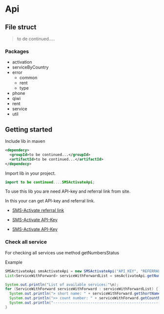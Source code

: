 # Api
## File struct

> to de continued.....

### Packages
* activation
* serviceByCountry
* error
  * common
  * rent
  * type
* phone
* qiwi
* rent
* service
* util

## Getting started 
Include lib in maven
```xml
<dependecy>
  <groupId>to be continued...</groupId>
  <artifactId>to be continued...</artifactId>
</dependecy>
```

Import lib in your project.
```java
import to be continued....SMSActivateApi;
```

To use this lib you are need API-key and referral link from site.

In this your can get API-key and referral link.

* [SMS-Activate referral link](https://sms-activate.ru/ru/pp)
  
* [SMS-Activate API-Key](https://sms-activate.ru/ru/profile)
  
* [SMS-Activate API-Key](https://sms-activate.ru/ru/api2)

### Check all service

For checking all services use method getNumbersStatus

Example
```java
SMSActivateApi smsActivateApi = new SMSActivateApi("API_KEY", "REFERRAL_LINK");
List<ServiceWithForward> serviceWithForwardList = smsActivateApi.getNumbersStatus();

System.out.println("List of available services:"\n);
for (ServiceWithForward serviceWithForward : serviceWithForwardList) {
  System.out.println("> short name: " + serviceWithForward.getShortName());
  System.out.println(">> count number: " + serviceWithForward.getCountNumber());
  System.out.println("--------------------------------------------------------\n")
}
```
